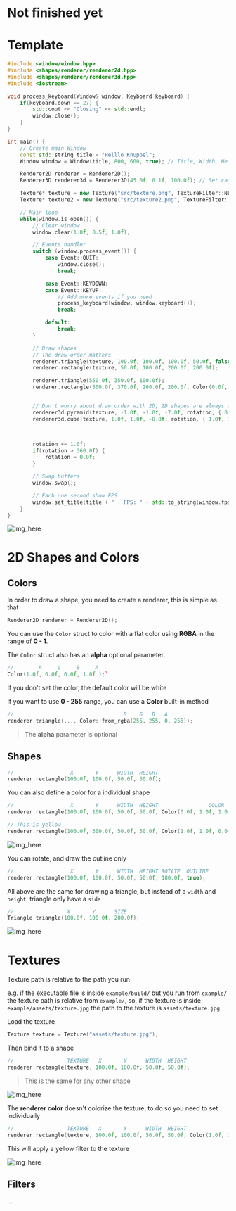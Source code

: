 # Not finished yet


# Template


```cpp
#include <window/window.hpp>
#include <shapes/renderer/renderer2d.hpp>
#include <shapes/renderer/renderer3d.hpp>
#include <iostream>

void process_keyboard(Window& window, Keyboard keyboard) {
	if(keyboard.down == 27) {
		std::cout << "Closing" << std::endl;
		window.close();
	}
}

int main() {
	// Create main Window
	const std::string title = "Helllo Knuppel";
	Window window = Window(title, 800, 600, true); // Title, Width, Height, VSync

	Renderer2D renderer = Renderer2D();
	Renderer3D renderer3d = Renderer3D(45.0f, 0.1f, 100.0f); // Set camera

	Texture* texture = new Texture("src/texture.png", TextureFilter::NEAREST, TextureWrap::MIRRORED);
	Texture* texture2 = new Texture("src/texture2.png", TextureFilter::NEAREST, TextureWrap::MIRRORED);

	// Main loop
	while(window.is_open()) {
		// Clear window
		window.clear(1.0f, 0.5f, 1.0f);

		// Events handler
		switch (window.process_event()) {
			case Event::QUIT:
				window.close();
				break;

			case Event::KEYDOWN:
			case Event::KEYUP:
				// Add more events if you need
				process_keyboard(window, window.keyboard());
				break;

			default:
				break;
		}

		// Draw shapes
		// The draw order matters
		renderer.triangle(texture, 100.0f, 100.0f, 100.0f, 50.0f, false, Color(0.0f, 1.0f, 0.0f));
		renderer.rectangle(texture, 50.0f, 100.0f, 200.0f, 200.0f);

		renderer.triangle(550.0f, 350.0f, 100.0f);
		renderer.rectangle(500.0f, 370.0f, 200.0f, 200.0f, Color(0.0f, 0.0f, 1.0f));


		// Don't worry about draw order with 2D, 2D shapes are always above 3D shapes
		renderer3d.pyramid(texture, -1.0f, -1.0f, -7.0f, rotation, { 0.0f, 1.0f, 0.0f });
		renderer3d.cube(texture, 1.0f, 1.0f, -8.0f, rotation, { 1.0f, 1.0f, 0.0f });



		rotation += 1.0f;
		if(rotation > 360.0f) {
			rotation = 0.0f;
		}

		// Swap buffers
		window.swap();

		// Each one second show FPS
		window.set_title(title + " | FPS: " + std::to_string(window.fps()));
	}
}
```



![img_here]()


# 2D Shapes and Colors
## Colors
In order to draw a shape, you need to create a renderer, this is simple as that
```cpp
Renderer2D renderer = Renderer2D();
```

You can use the `Color` struct to color with a flat color using **RGBA** in the range of **0 - 1**.

The `Color` struct also has an **alpha** optional parameter.

```cpp
//        R     G     B     A
Color(1.0f, 0.0f, 0.0f, 1.0f );`
```

If you don't set the color, the default color will be white

If you want to use **0 - 255** range, you can use a **Color** built-in method
```cpp
//                                   R    G   B   A
renderer.triangle(..., Color::from_rgba(255, 255, 0, 255));
```

>The **alpha** parameter is optional


## Shapes
```cpp
//                  X       Y      WIDTH  HEIGHT
renderer.rectangle(100.0f, 100.0f, 50.0f, 50.0f);
```

You can also define a color for a individual shape
```cpp
//                  X       Y      WIDTH  HEIGHT                COLOR
renderer.rectangle(100.0f, 100.0f, 50.0f, 50.0f, Color(0.0f, 1.0f, 1.0f, 1.0f));
```

```cpp
// This is yellow
renderer.rectangle(100.0f, 300.0f, 50.0f, 50.0f, Color(1.0f, 1.0f, 0.0f));
```

![img_here]()

You can rotate, and draw the outline only
```cpp
//                  X       Y      WIDTH  HEIGHT ROTATE  OUTLINE
renderer.rectangle(100.0f, 100.0f, 50.0f, 50.0f, 180.0f, true);
```

<!--
## Custom colors
Alternatively, use a vector to color each corner with a separate color, creating a gradient effect.
```cpp
// Corners color
Rectangle rectangle(100.0f, 100.0f, 200.0f, 200.0f
	{
		// R    G     B     A
		1.0f, 0.0f, 0.0f, 1.0f // Top Right
		0.0f, 1.0f, 0.0f, 1.0f // Bottom Right
		0.0f, 0.0f, 1.0f, 1.0f // Bottom Left
		1.0f, 1.0f, 1.0f, 1.0f // Top Left
	}
);
```

![img_here]()
-->


All above are the same for drawing a triangle, but instead of a `width` and `height`, triangle only have a `side`
```cpp
//                 X       Y      SIZE
Triangle triangle(100.0f, 100.0f, 200.0f);
```

![img_here]()


# Textures
Texture path is relative to the path you run

e.g. if the executable file is inside `example/build/` but you run from `example/`
 the texture path is relative from `example/`, so, if the texture is inside
 `example/assets/texture.jpg` the path to the texture is `assets/texture.jpg`

Load the texture
```cpp
Texture texture = Texture("assets/texture.jpg");
```

Then bind it to a shape
```cpp
//                 TEXTURE   X       Y      WIDTH  HEIGHT
renderer.rectangle(texture, 100.0f, 100.0f, 50.0f, 50.0f);
```
>This is the same for any other shape

![img_here]()

The **renderer color** doesn't colorize the texture, to do so you need to set individually
```cpp
//                 TEXTURE   X       Y      WIDTH  HEIGHT
renderer.rectangle(texture, 100.0f, 100.0f, 50.0f, 50.0f, Color(1.0f, 1.0f, 0.0f));
```
This will apply a yellow filter to the texture


![img_here]()

## Filters
...



